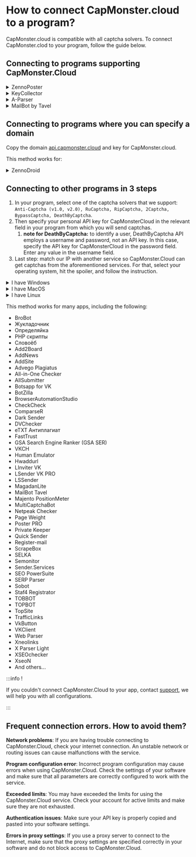 ﻿# How to connect CapMonster.cloud to a program?
CapMonster.cloud is compatible with all captcha solvers. To connect CapMonster.clod to your program, follow the guide below.
## **Connecting to programs supporting CapMonster.Cloud** 
<details>
    <summary>ZennoPoster</summary>

![](zennoposter.png)
</details>

<details>
    <summary>KeyCollector</summary>

Select “Use CapMonster.cloud” and enter your personal API key.

![](Aspose.Words.65ffb1d6-0a55-415c-84ac-f87a8022a7cc.003.png)
</details>

<details>
    <summary>A-Parser</summary>

To solve a reCAPTCHA, select Util::ReCaptcha2 and specify the key for the Provider field.

![](aparser.png) 

To solve standard captchas, select “Util::Antigate“ and specify “api.capmonster.cloud“ as the value for “Antigate domain“. In the "key" field, specify your personal API key.

![](aparser2.png)
</details>

<details>
    <summary>MailBot by Tavel</summary>

![](Aspose.Words.65ffb1d6-0a55-415c-84ac-f87a8022a7cc.006.png)
</details>

## **Connecting to programs where you can specify a domain**
Copy the domain [api.capmonster.cloud](https://api.capmonster.cloud) and key for CapMonster.cloud.

This method works for:

<details>
    <summary>ZennoDroid</summary>

![](Aspose.Words.65ffb1d6-0a55-415c-84ac-f87a8022a7cc.007.png)
</details>

## **Connecting to other programs in 3 steps**
1. In your program, select one of the captcha solvers that we support:
   `Anti-Captcha (v1.0, v2.0), RuCaptcha, RipCaptcha, 2Captcha, BypassCaptcha, DeathByCaptcha`.
1. Then specify your personal API key for CapMonsterCloud in the relevant field in your program from which you will send captchas.
   1. **note for DeathByCaptcha:** to identify a user, DeathByCaptcha API employs a username and password, not an API key. In this case, specify the API key for CapMonsterCloud in the password field. Enter any value in the username field.
1. Last step: match our IP with another service so CapMonster.Cloud can get captchas from the aforementioned services. For that, select your operating system, hit the spoiler, and follow the instruction.

<details>
    <summary>I have Windows</summary>

Go here: C:\Windows\System32\drivers\etc\ and find the file **hosts**. Open it with Notepad and add the following lines to the document end:

```
# capmonster.cloud begin

65.21.216.235 rucaptcha.com

65.21.216.235 ripcaptcha.com

65.21.216.235 imacros2.rucaptcha.com

65.21.216.235 2captcha.com

65.21.216.235 imacros2.2captcha.com

65.21.216.235 dc.antigate.com

65.21.216.235 anti-captcha.net

65.21.216.235 antigate.com

65.21.216.235 anticaptcha.com

65.21.216.235 www.anti-captcha.net

65.21.216.235 www.antigate.com

65.21.216.235 www.anticaptcha.com

65.21.216.235 anti-captcha.com

65.21.216.235 api.anti-captcha.com

65.21.216.235 bypasscaptcha.com

65.21.216.235 www.bypasscaptcha.com

65.21.216.235 api.dbcapi.me

65.21.216.235 api.deathbycaptcha.com

65.21.216.235 api.deathbycaptcha.eu

65.21.216.235 api.dbc.me

# capmonster.cloud end
```
Save.
:::info
In some cases, you may need admin rights to save the file. In this case, you will have to follow this simple instructions:

1. Start typing "Notepad" in the search bar of your taskbar. Once the result is found, RMB-click on it and click "Run as administrator."

  ![](Aspose.Words.65ffb1d6-0a55-415c-84ac-f87a8022a7cc.008.png)

1. In the Notepad upper menu, click File — Open and specify the path to "hosts": *C:\Windows\System32\drivers\etc.* If there are several files with this name in the folder, open the file that has no extension.
1. Make changes to "hosts" and then save the file in the menu.
:::

Try visiting any of these domains. If everything is correct, a white page will open. If you couldn't do it, contact [support](https://helpdesk.zennolab.com/conversation/new), we will help you with all configurations!
</details>

<details>
    <summary>I have MacOS</summary>

Open Terminal via Spotlight or Launchpad.

![](Aspose.Words.65ffb1d6-0a55-415c-84ac-f87a8022a7cc.009.png) 

In the application window, enter the command for opening Nano text editor: `sudo nano /etc/hosts`

After you enter the command, click Enter, type your admin password, and hit Enter again.  

:::info
The process of entering the admin password is not shown. Just enter the password, click Enter, and you will get into the system. 
:::

Now you are in Nano text editor.

:::info
Neither mouse nor trackpad work here. You can only use the keyboard.
:::

Add the following lines to the end of the document:

```
# capmonster.cloud begin

65.21.216.235 rucaptcha.com

65.21.216.235 ripcaptcha.com

65.21.216.235 imacros2.rucaptcha.com

65.21.216.235 2captcha.com

65.21.216.235 imacros2.2captcha.com

65.21.216.235 dc.antigate.com

65.21.216.235 anti-captcha.net

65.21.216.235 antigate.com

65.21.216.235 anticaptcha.com

65.21.216.235 www.anti-captcha.net

65.21.216.235 www.antigate.com

65.21.216.235 www.anticaptcha.com

65.21.216.235 anti-captcha.com

65.21.216.235 api.anti-captcha.com

65.21.216.235 bypasscaptcha.com

65.21.216.235 www.bypasscaptcha.com

65.21.216.235 api.dbcapi.me

65.21.216.235 api.deathbycaptcha.com

65.21.216.235 api.deathbycaptcha.eu

65.21.216.235 api.dbc.me

# capmonster.cloud end
```

After changes are made, click Ctrl+O to apply them. After that, click Ctrl+X and Enter to leave the editor.

To see the changes, clear the DNS cache. For that, enter the command: `sudo killall -HUP mDNSResponder`. It will clear the DNS cache on your Mac, and the operating system will see the changes in Hosts.

Try visiting any of these domains. If everything is correct, a white page will open. If you couldn't do it, contact [support](https://helpdesk.zennolab.com/conversation/new), we will help you with all configurations.
</details>

<details>
    <summary>I have Linux</summary>

In the application window, enter the command for opening Nano text editor: `sudo nano /etc/hosts`

After you enter the command, click Enter. Now you are in Nano text editor.  

Add the following lines to the end of the document:
```
# capmonster.cloud begin

65.21.216.235 rucaptcha.com

65.21.216.235 ripcaptcha.com

65.21.216.235 imacros2.rucaptcha.com

65.21.216.235 2captcha.com

65.21.216.235 imacros2.2captcha.com

65.21.216.235 dc.antigate.com

65.21.216.235 anti-captcha.net

65.21.216.235 antigate.com

65.21.216.235 anticaptcha.com

65.21.216.235 www.anti-captcha.net

65.21.216.235 www.antigate.com

65.21.216.235 www.anticaptcha.com

65.21.216.235 anti-captcha.com

65.21.216.235 api.anti-captcha.com

65.21.216.235 bypasscaptcha.com

65.21.216.235 www.bypasscaptcha.com

65.21.216.235 api.dbcapi.me

65.21.216.235 api.deathbycaptcha.com

65.21.216.235 api.deathbycaptcha.eu

65.21.216.235 api.dbc.me

# capmonster.cloud end
```

After changes are made, click Ctrl+X and then Y to apply them.  

Try visiting any of these domains. If everything is correct, a white page will open. If you couldn't do it, contact [support](https://helpdesk.zennolab.com/conversation/new), we will help you with all configurations.
</details>

This method works for many apps, including the following:

- BroBot
- Жукладочник
- Определяйка
- PHP скрипты
- Словоёб
- Add2Board
- AddNews
- AddSite
- Advego Plagiatus
- All-in-One Checker
- AllSubmitter
- Botsapp for VK
- BotZilla
- BrowserAutomationStudio
- CheckCheck
- ComparseR
- Dark Sender
- DVChecker
- eTXT Антиплагиат
- FastTrust
- GSA Search Engine Ranker (GSA SER)
- VKCH
- Human Emulator
- Hwaddurl
- LInviter VK
- LSender VK PRO
- LSSender
- MagadanLite
- MailBot Tavel
- Majento PositionMeter
- MultiCaptchaBot
- Netpeak Checker
- Page Weight
- Poster PRO
- Private Keeper
- Quick Sender
- Register-mail
- ScrapeBox
- SELKA
- Semonitor
- Sender.Services
- SEO PowerSuite
- SERP Parser
- Sobot
- Staf4 Registrator
- TOBBOT
- TOPBOT
- TopSite
- TrafficLinks
- VkButton
- VKClient
- Web Parser
- Xneolinks
- X Parser Light
- XSEOchecker
- XseoN
- And others...

:::info !

If you couldn't connect CapMonster.Cloud to your app, contact [support](https://helpdesk.zennolab.com/conversation/new), we will help you with all configurations.

:::

[ref1]: Aspose.Words.65ffb1d6-0a55-415c-84ac-f87a8022a7cc.001.png

## **Frequent connection errors. How to avoid them?**

**Network problems**: If you are having trouble connecting to CapMonster.Cloud, check your internet connection. An unstable network or routing issues can cause malfunctions with the service.

**Program configuration error**: Incorrect program configuration may cause errors when using CapMonster.Cloud. Check the settings of your software and make sure that all parameters are correctly configured to work with the service.

**Exceeded limits**: You may have exceeded the limits for using the CapMonster.Cloud service. Check your account for active limits and make sure they are not exhausted.

**Authentication issues**: Make sure your API key is properly copied and pasted into your software settings.

**Errors in proxy settings**: If you use a proxy server to connect to the Internet, make sure that the proxy settings are specified correctly in your software and do not block access to CapMonster.Cloud.
